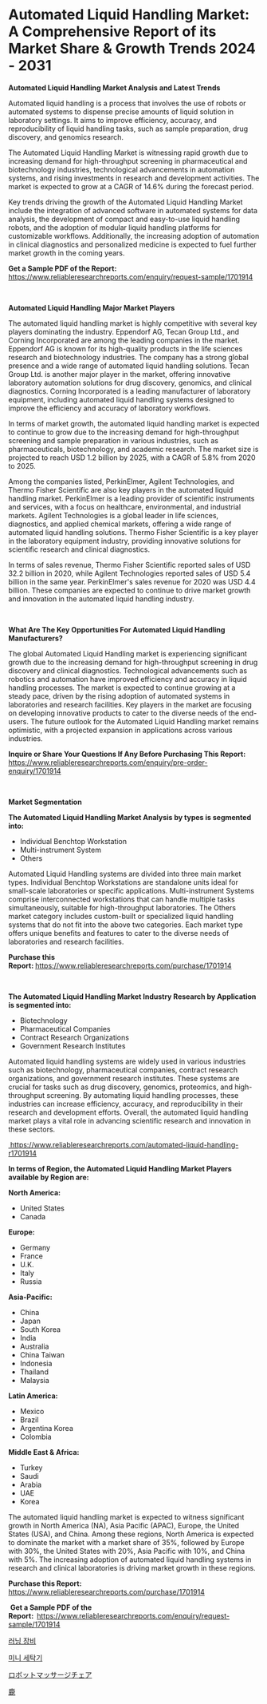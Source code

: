<p><h1>Automated Liquid Handling Market: A Comprehensive Report of its Market Share & Growth Trends 2024 - 2031</h1></p><p><strong>Automated Liquid Handling Market Analysis and Latest Trends</strong></p>
<p><p>Automated liquid handling is a process that involves the use of robots or automated systems to dispense precise amounts of liquid solution in laboratory settings. It aims to improve efficiency, accuracy, and reproducibility of liquid handling tasks, such as sample preparation, drug discovery, and genomics research.</p><p>The Automated Liquid Handling Market is witnessing rapid growth due to increasing demand for high-throughput screening in pharmaceutical and biotechnology industries, technological advancements in automation systems, and rising investments in research and development activities. The market is expected to grow at a CAGR of 14.6% during the forecast period.</p><p>Key trends driving the growth of the Automated Liquid Handling Market include the integration of advanced software in automated systems for data analysis, the development of compact and easy-to-use liquid handling robots, and the adoption of modular liquid handling platforms for customizable workflows. Additionally, the increasing adoption of automation in clinical diagnostics and personalized medicine is expected to fuel further market growth in the coming years.</p></p>
<p><strong>Get a Sample PDF of the Report:&nbsp;</strong> <a href="https://www.reliableresearchreports.com/enquiry/request-sample/1701914">https://www.reliableresearchreports.com/enquiry/request-sample/1701914</a></p>
<p>&nbsp;</p>
<p><strong>Automated Liquid Handling Major Market Players</strong></p>
<p><p>The automated liquid handling market is highly competitive with several key players dominating the industry. Eppendorf AG, Tecan Group Ltd., and Corning Incorporated are among the leading companies in the market. Eppendorf AG is known for its high-quality products in the life sciences research and biotechnology industries. The company has a strong global presence and a wide range of automated liquid handling solutions. Tecan Group Ltd. is another major player in the market, offering innovative laboratory automation solutions for drug discovery, genomics, and clinical diagnostics. Corning Incorporated is a leading manufacturer of laboratory equipment, including automated liquid handling systems designed to improve the efficiency and accuracy of laboratory workflows.</p><p>In terms of market growth, the automated liquid handling market is expected to continue to grow due to the increasing demand for high-throughput screening and sample preparation in various industries, such as pharmaceuticals, biotechnology, and academic research. The market size is projected to reach USD 1.2 billion by 2025, with a CAGR of 5.8% from 2020 to 2025.</p><p>Among the companies listed, PerkinElmer, Agilent Technologies, and Thermo Fisher Scientific are also key players in the automated liquid handling market. PerkinElmer is a leading provider of scientific instruments and services, with a focus on healthcare, environmental, and industrial markets. Agilent Technologies is a global leader in life sciences, diagnostics, and applied chemical markets, offering a wide range of automated liquid handling solutions. Thermo Fisher Scientific is a key player in the laboratory equipment industry, providing innovative solutions for scientific research and clinical diagnostics.</p><p>In terms of sales revenue, Thermo Fisher Scientific reported sales of USD 32.2 billion in 2020, while Agilent Technologies reported sales of USD 5.4 billion in the same year. PerkinElmer's sales revenue for 2020 was USD 4.4 billion. These companies are expected to continue to drive market growth and innovation in the automated liquid handling industry.</p></p>
<p>&nbsp;</p>
<p><strong>What Are The Key Opportunities For Automated Liquid Handling Manufacturers?</strong></p>
<p><p>The global Automated Liquid Handling market is experiencing significant growth due to the increasing demand for high-throughput screening in drug discovery and clinical diagnostics. Technological advancements such as robotics and automation have improved efficiency and accuracy in liquid handling processes. The market is expected to continue growing at a steady pace, driven by the rising adoption of automated systems in laboratories and research facilities. Key players in the market are focusing on developing innovative products to cater to the diverse needs of the end-users. The future outlook for the Automated Liquid Handling market remains optimistic, with a projected expansion in applications across various industries.</p></p>
<p><strong>Inquire or Share Your Questions If Any Before Purchasing This Report:</strong> <a href="https://www.reliableresearchreports.com/enquiry/pre-order-enquiry/1701914">https://www.reliableresearchreports.com/enquiry/pre-order-enquiry/1701914</a></p>
<p>&nbsp;</p>
<p><strong>Market Segmentation</strong></p>
<p><strong>The Automated Liquid Handling Market Analysis by types is segmented into:</strong></p>
<p><ul><li>Individual Benchtop Workstation</li><li>Multi-instrument System</li><li>Others</li></ul></p>
<p><p>Automated Liquid Handling systems are divided into three main market types. Individual Benchtop Workstations are standalone units ideal for small-scale laboratories or specific applications. Multi-instrument Systems comprise interconnected workstations that can handle multiple tasks simultaneously, suitable for high-throughput laboratories. The Others market category includes custom-built or specialized liquid handling systems that do not fit into the above two categories. Each market type offers unique benefits and features to cater to the diverse needs of laboratories and research facilities.</p></p>
<p><strong>Purchase this Report:&nbsp;</strong><a href="https://www.reliableresearchreports.com/purchase/1701914">https://www.reliableresearchreports.com/purchase/1701914</a></p>
<p>&nbsp;</p>
<p><strong>The Automated Liquid Handling Market Industry Research by Application is segmented into:</strong></p>
<p><ul><li>Biotechnology</li><li>Pharmaceutical Companies</li><li>Contract Research Organizations</li><li>Government Research Institutes</li></ul></p>
<p><p>Automated liquid handling systems are widely used in various industries such as biotechnology, pharmaceutical companies, contract research organizations, and government research institutes. These systems are crucial for tasks such as drug discovery, genomics, proteomics, and high-throughput screening. By automating liquid handling processes, these industries can increase efficiency, accuracy, and reproducibility in their research and development efforts. Overall, the automated liquid handling market plays a vital role in advancing scientific research and innovation in these sectors.</p></p>
<p><a href="https://www.reliableresearchreports.com/automated-liquid-handling-r1701914">&nbsp;https://www.reliableresearchreports.com/automated-liquid-handling-r1701914</a></p>
<p><strong>In terms of Region, the Automated Liquid Handling Market Players available by Region are:</strong></p>
<p>
    <p> <strong> North America: </strong>
        <ul>
            <li>United States</li>
            <li>Canada</li>
        </ul>
        </p> 
    <p> <strong> Europe: </strong>
        <ul>
            <li>Germany</li>
            <li>France</li>
            <li>U.K.</li>
            <li>Italy</li>
            <li>Russia</li>
        </ul>
        </p> 
    <p> <strong> Asia-Pacific: </strong>
        <ul>
            <li>China</li>
            <li>Japan</li>
            <li>South Korea</li>
            <li>India</li>
            <li>Australia</li>
            <li>China Taiwan</li>
            <li>Indonesia</li>
            <li>Thailand</li>
            <li>Malaysia</li>
        </ul>
        </p> 
    <p> <strong> Latin America: </strong>
        <ul>
            <li>Mexico</li>
            <li>Brazil</li>
            <li>Argentina Korea</li>
            <li>Colombia</li>
        </ul>
        </p> 
    <p> <strong> Middle East & Africa: </strong>
        <ul>
            <li>Turkey</li>
            <li>Saudi</li>
            <li>Arabia</li>
            <li>UAE</li>
            <li>Korea</li>
        </ul>
    </p>
    </p>
<p><p>The automated liquid handling market is expected to witness significant growth in North America (NA), Asia Pacific (APAC), Europe, the United States (USA), and China. Among these regions, North America is expected to dominate the market with a market share of 35%, followed by Europe with 30%, the United States with 20%, Asia Pacific with 10%, and China with 5%. The increasing adoption of automated liquid handling systems in research and clinical laboratories is driving market growth in these regions.</p></p>
<p><strong>Purchase this Report: </strong><a href="https://www.reliableresearchreports.com/purchase/1701914">https://www.reliableresearchreports.com/purchase/1701914</a></p>
<p>&nbsp;<strong>Get a Sample PDF of the Report:&nbsp;&nbsp;</strong><a href="https://www.reliableresearchreports.com/enquiry/request-sample/1701914">https://www.reliableresearchreports.com/enquiry/request-sample/1701914</a></p>
<p><strong></strong></p>
<p><p><a href="https://medium.com/@juddmetz/%EB%9F%AC%EB%8B%9D-%EC%9E%A5%EB%B9%84-%EC%8B%9C%EC%9E%A5-%EB%B6%84%EC%84%9D-cagr-%EC%8B%9C%EC%9E%A5-%EC%84%B8%EB%B6%84%ED%99%94-%EB%B0%8F-%EA%B8%80%EB%A1%9C%EB%B2%8C-%EC%82%B0%EC%97%85-%EA%B0%9C%EC%9A%94-e09891319e0d">러닝 장비</a></p><p><a href="https://medium.com/@monserratemohr/%EB%AF%B8%EB%8B%88-%EC%84%B8%ED%83%81%EA%B8%B0-%EC%8B%9C%EC%9E%A5-%EC%8B%9C%EC%9E%A5-cagr-%EC%8B%9C%EC%9E%A5-%EB%8F%99%ED%96%A5-%EB%B0%8F-%EC%84%B1%EC%9E%A5-%EC%A0%84%EB%9E%B5%EC%97%90-%EB%8C%80%ED%95%9C-%ED%86%B5%EC%B0%B0%EB%A0%A5-d6362ee157c4">미니 세탁기</a></p><p><a href="https://medium.com/@queenlitle19361/%E3%83%AD%E3%83%9C%E3%83%83%E3%83%88%E3%83%9E%E3%83%83%E3%82%B5%E3%83%BC%E3%82%B8%E3%83%81%E3%82%A7%E3%82%A2%E5%B8%82%E5%A0%B4-%E7%A8%AE%E9%A1%9E-%E7%94%A8%E9%80%94-%E5%9C%B0%E7%90%86%E3%81%AB%E3%82%88%E3%82%8B%E5%8C%85%E6%8B%AC%E7%9A%84%E3%81%AA%E8%A9%95%E4%BE%A1-d1cfdb72c562">ロボットマッサージチェア</a></p><p><a href="https://medium.com/@ebbkautzer/deet%E5%B8%82%E5%A0%B4%E8%AA%BF%E6%9F%BB%E3%83%AC%E3%83%9D%E3%83%BC%E3%83%88-%E3%81%9D%E3%81%AE%E6%AD%B4%E5%8F%B2%E3%81%A82024%E5%B9%B4%E3%81%8B%E3%82%892031%E5%B9%B4%E3%81%BE%E3%81%A7%E3%81%AE%E4%BA%88%E6%B8%AC-ffcce6357c69">鹿</a></p></p>